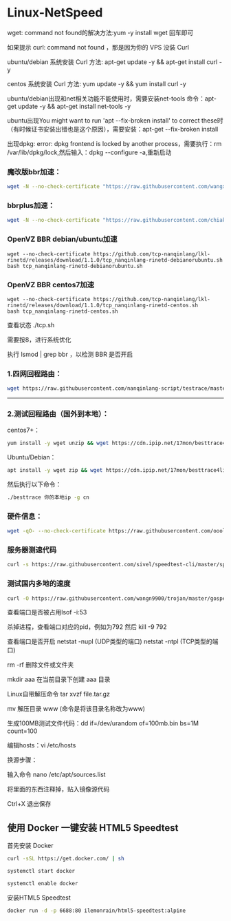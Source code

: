 # Linux-NetSpeed

wget: command not found的解决方法:yum -y install wget 回车即可

如果提示 curl: command not found ，那是因为你的 VPS 没装 Curl

ubuntu/debian 系统安装 Curl 方法: apt-get update -y && apt-get install curl -y

centos 系统安装 Curl 方法: yum update -y && yum install curl -y

ubuntu/debian出现和net相关功能不能使用时，需要安装net-tools 命令：apt-get update -y && apt-get install net-tools -y

ubuntu出现You might want to run 'apt --fix-broken install' to correct these时（有时候证书安装出错也是这个原因），需要安装：apt-get --fix-broken install

出现dpkg: error: dpkg frontend is locked by another process，需要执行：rm /var/lib/dpkg/lock,然后输入：dpkg --configure -a,重新启动

### 魔改版bbr加速：
``` bash
wget -N --no-check-certificate "https://raw.githubusercontent.com/wangxiaoke123/Linux-NetSpeed/master/tcp.sh" && chmod +x tcp.sh && ./tcp.sh
``` 
### bbrplus加速：
``` bash
wget -N --no-check-certificate "https://raw.githubusercontent.com/chiakge/Linux-NetSpeed/master/tcp.sh" && chmod +x tcp.sh && ./tcp.sh
``` 
### OpenVZ BBR debian/ubuntu加速
``` 
wget --no-check-certificate https://github.com/tcp-nanqinlang/lkl-rinetd/releases/download/1.1.0/tcp_nanqinlang-rinetd-debianorubuntu.sh
bash tcp_nanqinlang-rinetd-debianorubuntu.sh
```
### OpenVZ BBR centos7加速
```
wget --no-check-certificate https://github.com/tcp-nanqinlang/lkl-rinetd/releases/download/1.1.0/tcp_nanqinlang-rinetd-centos.sh
bash tcp_nanqinlang-rinetd-centos.sh
```
查看状态 ./tcp.sh

需要按8，进行系统优化

执行  lsmod | grep bbr ，以检测 BBR 是否开启

### 1.四网回程路由：
``` bash
wget https://raw.githubusercontent.com/nanqinlang-script/testrace/master/testrace.sh && bash testrace.sh
```
---

### 2.测试回程路由（国外到本地）：
centos7+：
``` bash
yum install -y wget unzip && wget https://cdn.ipip.net/17mon/besttrace4linux.zip && unzip besttrace4linux.zip && chmod +x  besttrace
``` 
Ubuntu/Debian：
``` bash
apt install -y wget zip && wget https://cdn.ipip.net/17mon/besttrace4linux.zip && unzip besttrace* && chmod +x besttrace
``` 
然后执行以下命令：
``` bash
./besttrace 你的本地ip -g cn
``` 
### 硬件信息：
``` bash
wget -qO- --no-check-certificate https://raw.githubusercontent.com/oooldking/script/master/superbench.sh | bash
``` 
### 服务器测速代码 
``` bash
curl -s https://raw.githubusercontent.com/sivel/speedtest-cli/master/speedtest.py | python -
``` 
### 测试国内多地的速度
``` bash
curl -O https://raw.githubusercontent.com/wangn9900/trojan/master/gospeed.sh && chmod +x gospeed.sh && ./gospeed.sh
``` 
查看端口是否被占用lsof -i:53

杀掉进程，查看端口对应的pid，例如为792 然后 kill -9 792

查看端口是否开启 
netstat -nupl (UDP类型的端口)
netstat -ntpl (TCP类型的端口)

rm -rf  删除文件或文件夹

mkdir aaa 在当前目录下创建 aaa 目录

Linux自带解压命令 tar xvzf file.tar.gz

mv 解压目录 www     (命令是将该目录名称改为www)

生成100MB测试文件代码：dd if=/dev/urandom of=100mb.bin bs=1M count=100

编辑hosts：vi /etc/hosts

换源步骤：

输入命令 nano /etc/apt/sources.list

将里面的东西注释掉，贴入镜像源代码

Ctrl+X 退出保存

## 使用 Docker 一键安装 HTML5 Speedtest

首先安装 Docker
``` bash
curl -sSL https://get.docker.com/ | sh
```
``` bash
systemctl start docker
```
``` bash
systemctl enable docker
```
安装HTML5 Speedtest
``` bash
docker run -d -p 6688:80 ilemonrain/html5-speedtest:alpine
```
